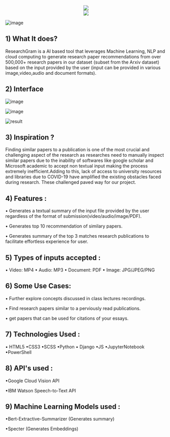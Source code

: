 <div align="center"><img src="https://readme-typing-svg.herokuapp.com?font=&color=3393FF&size=40&width=170&height=50&lines=ResearchGram](https://git.io/typing-svg" /></div>
<div align="center"><img src="https://readme-typing-svg.herokuapp.com?font=&color=3393FF&size=40&width=170&height=50&lines=Gram](https://git.io/typing-svg" /></div>

![image](https://media3.giphy.com/media/cLNVpwFasrCB5jbQVp/giphy.gif?cid=6c09b952ty35i4pzgrpyst5shgt6n9viz4w6iymxy86xjeb2&rid=giphy.gif&ct=s)

## 1) What It does?

ResearchGram is a AI based tool that leverages Machine Learning, NLP and cloud computing 
to generate research paper recommendations from over 500,000+ research papers in our dataset (subset from the Arxiv dataset)
based on the input provided by the user (input can be provided in various image,video,audio and document formats).

## 2) Interface

![image](https://user-images.githubusercontent.com/59512700/122825482-3c67ca00-d29f-11eb-8010-1b92d2e2edaf.png)

![image](https://user-images.githubusercontent.com/59512700/122825559-573a3e80-d29f-11eb-91be-e7ebc2e9dfb2.png)

![result](https://user-images.githubusercontent.com/59512700/122825859-bac46c00-d29f-11eb-9c2a-0ba85a66daea.jpg)


## 3) Inspiration ?

Finding similar papers to a publication is one of the most crucial and challenging aspect of the research as researches need to manually 
inspect similar papers due to the inability of softwares like google scholar and Microsoft academic to accept non textual input making the 
process extremely inefficient.Adding to this, lack of access to university resources and libraries due to COVID-19 have amplified the existing 
obstacles faced during research. These challenged paved way for our project.

## 4) Features :

• Generates a textual summary of the input file provided by the user regardless of the format of submission(video/audio/image/PDF). 

• Generates top 10 recommendation of similary papers.

• Generates summary of the top 3 matches research publications to facilitate effortless experience for user.


## 5) Types of inputs accepted : 

• Video: MP4
• Audio: MP3
• Document: PDF
• Image: JPG/JPEG/PNG

## 6) Some Use Cases: 

• Further explore concepts discussed in class lectures recordings.

• Find research papers similar to a perviously read publications.

• get papers that can be used for citations of your essays.


## 7) Technologies Used :

  • HTML5 •CSS3 •SCSS •Python 
  • Django •JS •JupyterNotebook
  •PowerShell

## 8) API's used :

  •Google Cloud Vision API

  •IBM Watson Speech-to-Text API

## 9) Machine Learning Models used :

  •Bert-Extractive-Summarizer (Generates summary)

  •Specter (Generates Embeddings)

